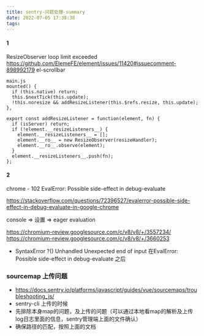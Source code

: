 ```yaml
---
title: sentry-问题处理-summary
date: 2022-07-05 17:38:38
tags:
---
```

#### 1
ResizeObserver loop limit exceeded
https://github.com/ElemeFE/element/issues/11420#issuecomment-898992179
el-scrollbar
```
main.js
mounted() {
  if (this.native) return;
  this.$nextTick(this.update);
  !this.noresize && addResizeListener(this.$refs.resize, this.update);
},

export const addResizeListener = function(element, fn) {
  if (isServer) return;
  if (!element.__resizeListeners__) {
    element.__resizeListeners__ = [];
    element.__ro__ = new ResizeObserver(resizeHandler);
    element.__ro__.observe(element);
  }
  element.__resizeListeners__.push(fn);
};
```
#### 2
chrome - 102
EvalError: Possible side-effect in debug-evaluate

https://stackoverflow.com/questions/72396527/evalerror-possible-side-effect-in-debug-evaluate-in-google-chrome

console => 设置 => eager evaluation

https://chromium-review.googlesource.com/c/v8/v8/+/3557234/
https://chromium-review.googlesource.com/c/v8/v8/+/3660253


- SyntaxError ?(<unknown module>)
Unhandled
Unexpected end of input
在EvalError: Possible side-effect in debug-evaluate 之后


### sourcemap 上传问题
- https://docs.sentry.io/platforms/javascript/guides/vue/sourcemaps/troubleshooting_js/
- sentry-cli 上传的时候
- 先排除本身map的问题，及上传的问题（可以通过本地看map的解析及上传log日志里面的信息，sentry管理端上面的文件确认）
- 确保路径的匹配，按照上面的文档
